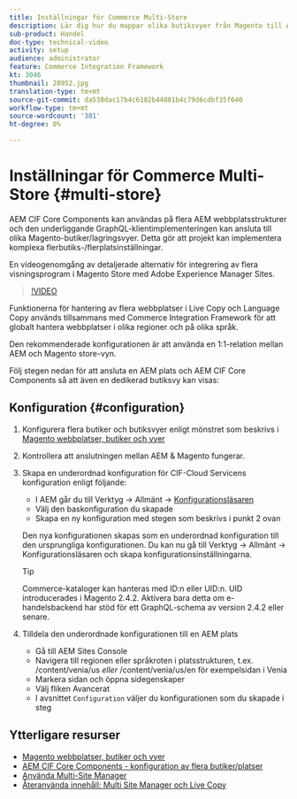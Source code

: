 ```yaml
---
title: Inställningar för Commerce Multi-Store
description: Lär dig hur du mappar olika butiksvyer från Magento till AEM. Detta gör att projekt kan stödja multi-tenant- och multi-lingual use-fall.
sub-product: Handel
doc-type: technical-video
activity: setup
audience: administrator
feature: Commerce Integration Framework
kt: 3046
thumbnail: 28952.jpg
translation-type: tm+mt
source-git-commit: da538dac17b4c6182b44801b4c79d6cdbf35f640
workflow-type: tm+mt
source-wordcount: '381'
ht-degree: 0%

---
```


# Inställningar för Commerce Multi-Store {#multi-store}

AEM CIF Core Components kan användas på flera AEM webbplatsstrukturer och den underliggande GraphQL-klientimplementeringen kan ansluta till olika Magento-butiker/lagringsvyer. Detta gör att projekt kan implementera komplexa flerbutiks-/flerplatsinställningar.

En videogenomgång av detaljerade alternativ för integrering av flera visningsprogram i Magento Store med Adobe Experience Manager Sites.

>[!VIDEO](https://video.tv.adobe.com/v/28952/?quality=12)

Funktionerna för hantering av flera webbplatser i Live Copy och Language Copy används tillsammans med Commerce Integration Framework för att globalt hantera webbplatser i olika regioner och på olika språk.

Den rekommenderade konfigurationen är att använda en 1:1-relation mellan AEM och Magento store-vyn.

Följ stegen nedan för att ansluta en AEM plats och AEM CIF Core Components så att även en dedikerad butiksvy kan visas:

## Konfiguration {#configuration}

1. Konfigurera flera butiker och butiksvyer enligt mönstret som beskrivs i [Magento webbplatser, butiker och vyer](https://docs.magento.com/m2/ce/user_guide/stores/websites-stores-views.html)

2. Kontrollera att anslutningen mellan AEM &amp; Magento fungerar.

3. Skapa en underordnad konfiguration för CIF-Cloud Servicens konfiguration enligt följande:

   * I AEM går du till Verktyg -> Allmänt -> [Konfigurationsläsaren](/help/sites-administering/configurations.md#using-configuration-browser)
   * Välj den baskonfiguration du skapade
   * Skapa en ny konfiguration med stegen som beskrivs i punkt 2 ovan

   Den nya konfigurationen skapas som en underordnad konfiguration till den ursprungliga konfigurationen. Du kan nu gå till Verktyg -> Allmänt -> Konfigurationsläsaren och skapa konfigurationsinställningarna.

   >[!TIP]
   >
   > Commerce-kataloger kan hanteras med ID:n eller UID:n. UID introducerades i Magento 2.4.2. Aktivera bara detta om e-handelsbackend har stöd för ett GraphQL-schema av version 2.4.2 eller senare.

4. Tilldela den underordnade konfigurationen till en AEM plats

   * Gå till AEM Sites Console
   * Navigera till regionen eller språkroten i platsstrukturen, t.ex. /content/venia/us _eller_ /content/venia/us/en för exempelsidan i Venia
   * Markera sidan och öppna sidegenskaper
   * Välj fliken Avancerat
   * I avsnittet `Configuration` väljer du konfigurationen som du skapade i steg

## Ytterligare resurser

* [Magento webbplatser, butiker och vyer](https://docs.magento.com/m2/ce/user_guide/stores/websites-stores-views.html)
* [AEM CIF Core Components - konfiguration av flera butiker/platser](https://github.com/adobe/aem-core-cif-components/wiki/configuration#multi-store--site-configuration)
* [Använda Multi-Site Manager](https://experienceleague.adobe.com/docs/experience-manager-learn/sites/translation/multi-site-manager-feature-video-use.html)
* [Återanvända innehåll: Multi Site Manager och Live Copy](/help/sites-administering/msm.md)
